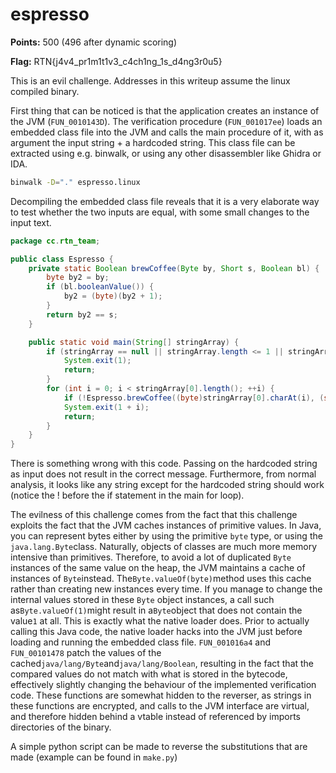 espresso
========

**Points:** 500 (496 after dynamic scoring)

**Flag:** RTN{j4v4_pr1m1t1v3_c4ch1ng_1s_d4ng3r0u5}

This is an evil challenge. Addresses in this writeup assume the linux compiled binary.

First thing that can be noticed is that the application creates an instance of the JVM (`FUN_0010143D`). The verification procedure (`FUN_001017ee`) loads an embedded class file into the JVM and calls the main procedure of it, with as argument the input string + a hardcoded string. This class file can be extracted using e.g. binwalk, or using any other disassembler like Ghidra or IDA.

```bash
binwalk -D="." espresso.linux
```

Decompiling the embedded class file reveals that it is a very elaborate way to test whether the two inputs are equal, with some small changes to the input text.

```java
package cc.rtn_team;

public class Espresso {
    private static Boolean brewCoffee(Byte by, Short s, Boolean bl) {
        byte by2 = by;
        if (bl.booleanValue()) {
            by2 = (byte)(by2 + 1);
        }
        return by2 == s;
    }

    public static void main(String[] stringArray) {
        if (stringArray == null || stringArray.length <= 1 || stringArray[0] == null || stringArray[1] == null || stringArray[0].length() != stringArray[1].length()) {
            System.exit(1);
            return;
        }
        for (int i = 0; i < stringArray[0].length(); ++i) {
            if (!Espresso.brewCoffee((byte)stringArray[0].charAt(i), (short)stringArray[1].charAt(i), i % 2 == 0).booleanValue()) continue;
            System.exit(1 + i);
            return;
        }
    }
}

```

There is something wrong with this code. Passing on the hardcoded string as input does not result in the correct message. Furthermore, from normal analysis, it looks like any string except for the hardcoded string should work (notice the ! before the if statement in the main for loop).

The evilness of this challenge comes from the fact that this challenge exploits the fact that the JVM caches instances of primitive values. In Java, you can represent bytes either by using the primitive `byte` type, or using the `java.lang.Byte`class. Naturally, objects of classes are much more memory intensive than primitives. Therefore, to avoid a lot of duplicated `Byte` instances of the same value on the heap, the JVM maintains a cache of instances of `Byte`instead. The`Byte.valueOf(byte)`method uses this cache rather than creating new instances every time. If you manage to change the internal values stored in these `Byte` object instances, a call such as`Byte.valueOf(1)`might result in a`Byte`object that does not contain the value`1` at all. This is exactly what the native loader does. Prior to actually calling this Java code, the native loader hacks into the JVM just before loading and running the embedded class file. `FUN_001016a4` and `FUN_00101478` patch the values of the cached`java/lang/Byte`and`java/lang/Boolean`, resulting in the fact that the compared values do not match with what is stored in the bytecode, effectively slightly changing the behaviour of the implemented verification code. These functions are somewhat hidden to the reverser, as strings in these functions are encrypted, and calls to the JVM interface are virtual, and therefore hidden behind a vtable instead of referenced by imports directories of the binary.

A simple python script can be made to reverse the substitutions that are made (example can be found in `make.py`)
